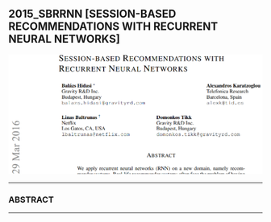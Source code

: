 ## 2015_SBRRNN [SESSION-BASED RECOMMENDATIONS WITH RECURRENT NEURAL NETWORKS]

![main](./image/main.PNG)

---

### ABSTRACT    

---